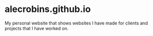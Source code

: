 alecrobins.github.io
====================

My personal website that shows websites I have made for clients and projects that I have worked on. 
